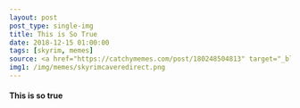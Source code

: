 ```yaml
---
layout: post
post_type: single-img
title: This is So True
date: 2018-12-15 01:00:00
tags: [skyrim, memes]
source: <a href="https://catchymemes.com/post/180248504813" target="_blank" rel="nofollow">Catchy Memes Tumblr</a>
img1: /img/memes/skyrimcaveredirect.png
---
```

#### This is so true
